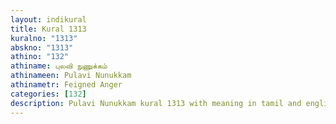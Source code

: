 ```yaml
---
layout: indikural
title: Kural 1313
kuralno: "1313"
abskno: "1313"
athino: "132"
athiname: புலவி நுணுக்கம்
athinameen: Pulavi Nunukkam
athinametr: Feigned Anger
categories: [132]
description: Pulavi Nunukkam kural 1313 with meaning in tamil and english 
---
```


